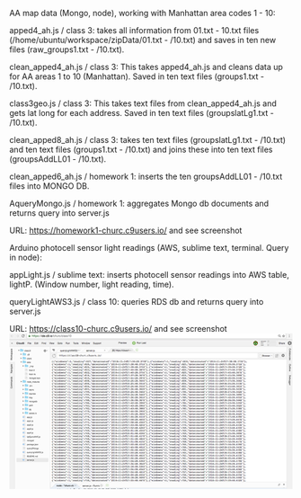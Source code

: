   AA map data (Mongo, node), working with Manhattan area codes 1 - 10:

apped4_ah.js / class 3: takes all information from 01.txt - 10.txt files (/home/ubuntu/workspace/zipData/01.txt - /10.txt) and saves in ten new files (raw_groups1.txt - /10.txt).
  
clean_apped4_ah.js / class 3: This takes apped4_ah.js and cleans data up for AA areas 1 to 10 (Manhattan). Saved in ten text files (groups1.txt - /10.txt).

class3geo.js  / class 3: This takes text files from clean_apped4_ah.js and gets lat long for each address. Saved in ten text files (groupslatLg1.txt - /10.txt).
  
clean_apped8_ah.js / class 3: takes ten text files (groupslatLg1.txt - /10.txt) and ten text files (groups1.txt - /10.txt) and joins these into ten text files (groupsAddLL01 - /10.txt).

clean_apped6_ah.js / homework 1: inserts the ten groupsAddLL01 - /10.txt files into MONGO DB. 





AqueryMongo.js / homework 1: aggregates Mongo db documents and returns query into server.js

URL: https://homework1-churc.c9users.io/ and see screenshot



  Arduino photocell sensor light readings (AWS, sublime text, terminal. Query in node):

appLight.js / sublime text: inserts photocell sensor readings into AWS table, lightP. (Window number, light reading, time).

queryLightAWS3.js / class 10: queries RDS db and returns query into server.js

URL: https://class10-churc.c9users.io/  and see screenshot 
![my description](https://raw.githubusercontent.com/churc/data-structures/master/homework10_churc/Screen%20Shot%202016-11-25%20at%207.06.47%20PM.png "This is my title")
